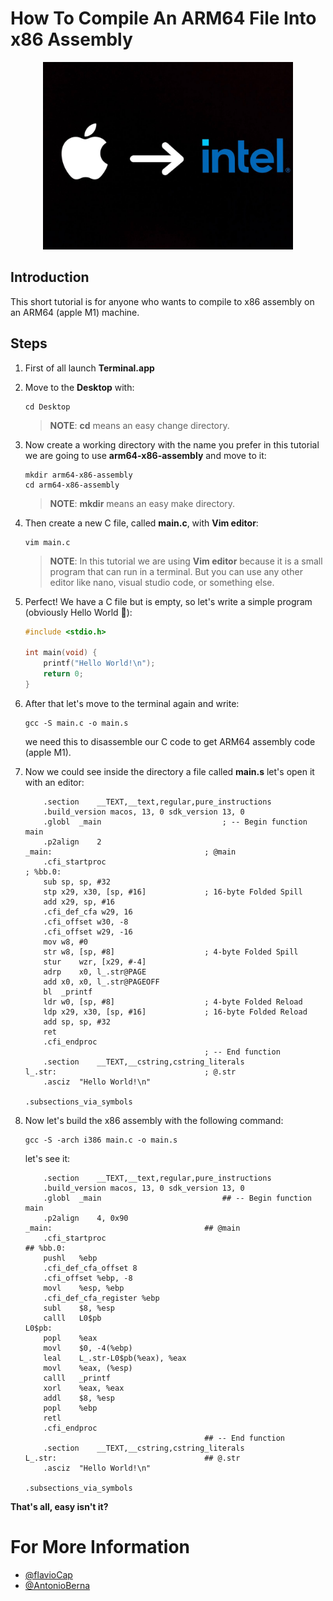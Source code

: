 # How To Compile An ARM64 File Into x86 Assembly

<p align="center">
    <img src="images/apple-to-intel.jpg" height="300">
</p>

## Introduction

This short tutorial is for anyone who wants to compile to x86 assembly on an ARM64 (apple M1) machine.

## Steps

1. First of all launch **Terminal.app**
2. Move to the **Desktop** with:
    ```
    cd Desktop
    ```
    > **NOTE**: **cd** means an easy change directory.
3. Now create a working directory with the name you prefer in this tutorial we are going to use **arm64-x86-assembly** and move to it: 
    ```
    mkdir arm64-x86-assembly
    cd arm64-x86-assembly
    ```
    > **NOTE**: **mkdir** means an easy make directory.
4. Then  create a new C file, called **main.c**, with **Vim editor**:
   ```
   vim main.c
   ```
    > **NOTE**: In this tutorial we are using **Vim editor** because it is a small program that can run in a terminal. But you can use any other editor like nano, visual studio code, or something else.
5. Perfect! We have a C file but is empty, so let's write a simple program (obviously Hello World 🧐):
    ```c
    #include <stdio.h>

    int main(void) {
        printf("Hello World!\n");
        return 0;
    }
    ```
6. After that let's move to the terminal again and write:
    ```
    gcc -S main.c -o main.s
    ```
    we need this to disassemble our C code to get ARM64 assembly code (apple M1).

7. Now we could see inside the directory a file called **main.s** let's open it with an editor:

    ```assembly
        .section	__TEXT,__text,regular,pure_instructions
        .build_version macos, 13, 0	sdk_version 13, 0
        .globl	_main                           ; -- Begin function main
        .p2align	2
    _main:                                  ; @main
        .cfi_startproc
    ; %bb.0:
        sub	sp, sp, #32
        stp	x29, x30, [sp, #16]             ; 16-byte Folded Spill
        add	x29, sp, #16
        .cfi_def_cfa w29, 16
        .cfi_offset w30, -8
        .cfi_offset w29, -16
        mov	w8, #0
        str	w8, [sp, #8]                    ; 4-byte Folded Spill
        stur	wzr, [x29, #-4]
        adrp	x0, l_.str@PAGE
        add	x0, x0, l_.str@PAGEOFF
        bl	_printf
        ldr	w0, [sp, #8]                    ; 4-byte Folded Reload
        ldp	x29, x30, [sp, #16]             ; 16-byte Folded Reload
        add	sp, sp, #32
        ret
        .cfi_endproc
                                            ; -- End function
        .section	__TEXT,__cstring,cstring_literals
    l_.str:                                 ; @.str
        .asciz	"Hello World!\n"

    .subsections_via_symbols
    ```
8. Now let's build the x86 assembly with the following command:
    ```
    gcc -S -arch i386 main.c -o main.s
    ```
    let's see it:
    ```assembly
        .section	__TEXT,__text,regular,pure_instructions
        .build_version macos, 13, 0	sdk_version 13, 0
        .globl	_main                           ## -- Begin function main
        .p2align	4, 0x90
    _main:                                  ## @main
        .cfi_startproc
    ## %bb.0:
        pushl	%ebp
        .cfi_def_cfa_offset 8
        .cfi_offset %ebp, -8
        movl	%esp, %ebp
        .cfi_def_cfa_register %ebp
        subl	$8, %esp
        calll	L0$pb
    L0$pb:
        popl	%eax
        movl	$0, -4(%ebp)
        leal	L_.str-L0$pb(%eax), %eax
        movl	%eax, (%esp)
        calll	_printf
        xorl	%eax, %eax
        addl	$8, %esp
        popl	%ebp
        retl
        .cfi_endproc
                                            ## -- End function
        .section	__TEXT,__cstring,cstring_literals
    L_.str:                                 ## @.str
        .asciz	"Hello World!\n"

    .subsections_via_symbols
    ```
   
**That's all, easy isn't it?**

# For More Information

* [@flavioCap](https://github.com/flavioCap)
* [@AntonioBerna](https://github.com/AntonioBerna)
